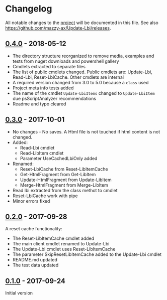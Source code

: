 # Changelog

All notable changes to the [project](https://github.com/mazzy-ax/Update-Lbi) will be documented in this file. See also <https://github.com/mazzy-ax/Update-Lbi/releases>.

## [0.4.0](https://github.com/mazzy-ax/Update-Lbi/compare/0.3.0...0.4.0) - 2018-05-12

* The directory structure reorganized to remove media, examples and tests from nuget downloads and powershell gallery
* Cmdlets extracted to separate files
* The list of public cmdlets changed. Public cmdlets are: Update-Lbi, Read-Lbi, Reset-LbiCache. Other cmdlets are internal
* A required version changed from 3.0 to 5.0 because a `class` used
* Project meta info tests added
* The name of the cmdlet `Update-LbiItems` changed to `Update-LbiItem` due psScriptAnalyzer recommendations
* Readme and typo cleared

## [0.3.0] - 2017-10-01

* No changes - No saves. A Html file is not touched if html content is not changed.
* Added:
  * Read-Lbi cmdlet
  * Read-LibItem cmdlet
  * Parameter UseCachedLbiOnly added
* Renamed:
  * Reset-LbiCache from Reset-LibItemCache
  * Get-HtmlFragment from Get-LibItem
  * Update-HtmlFragment from Update-LibItem
  * Merge-HtmlFragment from Merge-LibItem
* Read lbi extracted from the class methot to cmdlet
* Reset-LbiCache work with pipe
* Minor errors fixed

## [0.2.0] - 2017-09-28

A reset cache functionality:

* The Reset-LibItemCache cmdlet added
* The main client cmdlet renamed to Update-Lbi
* The Update-Lbi cmdlet uses Reset-LibItemCache
* The parameter SkipResetLibItemCache added to the Update-Lbi cmdlet
* README.md updated
* The test data updated

## [0.1.0] - 2017-09-24

Initial version

[0.3.0]: https://github.com/mazzy-ax/Update-Lbi/compare/v0.2.0...v0.3.0
[0.2.0]: https://github.com/mazzy-ax/Update-Lbi/compare/v0.1.0...v0.2.0
[0.1.0]: https://github.com/mazzy-ax/Update-Lbi/compare/v0.1.0...v0.1.0
